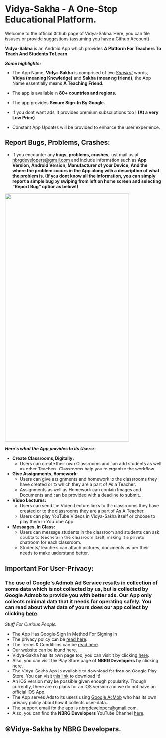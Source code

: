 # Vidya-Sakha - A One-Stop Educational Platform.

Welcome to the official Github page of Vidya-Sakha. Here, you can file issuses or provide suggestions (assuming you have a Github Account) . 

**Vidya-Sakha** is an Android App which provides **A Platform For Teachers To Teach And Students To Learn.**

***Some highlights:***

* The App Name, **Vidya-Sakha** is comprised of two *[Sanskrit](https://en.wikipedia.org/wiki/Sanskrit)* words, **Vidya (meaning Knowledge)** and **Sakha (meaning friend)**, the App Name essentially means **A Teaching Friend**.

*	The app is available in **80+ countries and regions.**
*	The app provides **Secure Sign-In By Google.**
*	If you dont want ads, It provides premium subscriptions too ! **(At a very Low Price)**
*	Constant App Updates will be provided to enhance the user experience.

## Report Bugs, Problems, Crashes:
*	If you encounter any **bugs, problems, crashes**, just mail us at [nbrgdevelopers@gmail.com](mailto:nbrgdevelopers@gmail.com) and include information such as **App Version, Android Version, Manufacturer of your Device, And the where the problem occurs in the App along with a description of what the problem is. (If you dont know all the information, you can simply report a simple bug by swiping from left on home screen and selecting "Report Bug" option as below!)**

<img
src="https://github.com/nbrgdevelopers/NBRG-Vidya-Sakha/raw/master/images/reportBug.png" data-canonical-src="https://github.com/nbrgdevelopers/NBRG-Vidya-Sakha/raw/master/images/reportBug.png" width="400" height="800"/>

***Here's what the App provides to its Users:-***

* **Create Classrooms, Digitally:**
  * Users can create their own Classrooms and can add students as well as other Teachers. Classrooms help you to organize the workflow...	
* **Give Assignments, Homework:**
  *  Users can give assignments and homework to the classrooms they have created or to which they are a part of As a Teacher.
  *  Assignments as well as Homework can contain Images and Documents and can be provided with a deadline to submit...
* **Video Lectures:**
  *	Users can send the Video Lecture links to the classrooms they have created or to the classrooms they are a part of As A Teacher.
  *	Users can play YouTube Videos in Vidya-Sakha itself or choose to play them in YouTube App.
* **Messages, In Class:**
  *	Users can message students in the classroom and students can ask doubts to teachers in the classroom itself, making it a private chatroom for each classroom.
  *	Students/Teachers can attach pictures, documents as per their needs to make understand better.

## Important For User-Privacy:
### The use of Google's Admob Ad Service results in collection of some data which is not collected by us, but is collected by Google Admob to provide you with better ads. Our App only collects minimal data that it needs for operating safely. You can read about what data of yours does our app collect by clicking [here](https://nbrgdevelopers.wixsite.com/website/vid-sak-faqs).

*Stuff For Curious People:*

* The App Has Google-Sign In Method For Signing In
* The privacy policy can be [read here](https://nbrgdevelopers.wixsite.com/website/vid-sak-privacy-policy).
* The Terms & Conditions can be [read here](https://nbrgdevelopers.wixsite.com/website/vid-sak-terms-os).
* Our website can be found [here](https://nbrgdevelopers.wixsite.com/website).
* Vidya-Sakha has its own page too, you can visit it by clicking [here](https://nbrgdevelopers.wixsite.com/website/vidya-sakha-app).
* Also, you can visit the Play Store page of **NBRG Developers** by clicking [here](https://play.google.com/store/apps/dev?id=6170079703674466665).
* The Vidya-Sakha App is available to download for **free** on Google Play Store. You can visit [this link](https://play.google.com/store/apps/details?id=com.nbrgdevelopers.android.apps.vidya_sakha) to download it!
* An iOS version may be possible given enough popularity. Though currently, there are no plans for an iOS version and we do not have an official iOS App.
* The App serves Ads to its users using [Google AdMob](https://admob.google.com/home/) who has its own privacy policy about how it collects user-data..
* The support email for the app is nbrgdevelopers@gmail.com.
* Also, you can find the **NBRG Developers** YouTube Channel [here](https://www.youtube.com/channel/UCCQRwtPDKRZUbDiWVtMuujQ).

## ©Vidya-Sakha by NBRG Developers.